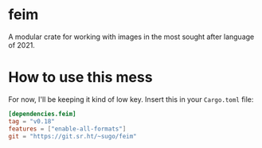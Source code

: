 # feim

A modular crate for working with images in the most sought after
language of 2021.

# How to use this mess

For now, I'll be keeping it kind of low key. Insert this
in your `Cargo.toml` file:

```toml
[dependencies.feim]
tag = "v0.18"
features = ["enable-all-formats"]
git = "https://git.sr.ht/~sugo/feim"
```
